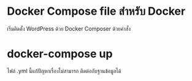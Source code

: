 # Docker Compose file สำหรับ Docker
เริ่มติดตั้ง WordPress ด้วย Docker Composer ด้วยคำสั่ง
# docker-compose up

ไฟล์ .yml นี้แก้ปัญหาเรื่องไม่สามารถ ติดต่อกับฐานข้อมูลได้
